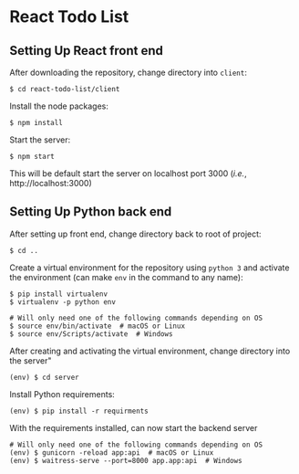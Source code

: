 # React Todo List

## Setting Up React front end
After downloading the repository, change directory into `client`:

```
$ cd react-todo-list/client
```

Install the node packages:

```
$ npm install
```

Start the server:

```
$ npm start
```

This will be default start the server on localhost port 3000 (_i.e._, http://localhost:3000)

## Setting Up Python back end

After setting up front end, change directory back to root of project:

```
$ cd ..
```

Create a virtual environment for the repository using `python 3` and activate the environment (can make `env` in the command to any name):

```
$ pip install virtualenv
$ virtualenv -p python env

# Will only need one of the following commands depending on OS
$ source env/bin/activate  # macOS or Linux
$ source env/Scripts/activate  # Windows
```

After creating and activating the virtual environment, change directory into the server"

```
(env) $ cd server
```

Install Python requirements:

```
(env) $ pip install -r requirments
```

With the requirements installed, can now start the backend server

```
# Will only need one of the following commands depending on OS
(env) $ gunicorn -reload app:api  # macOS or Linux
(env) $ waitress-serve --port=8000 app.app:api  # Windows
```

